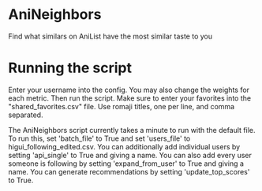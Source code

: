 # AniNeighbors

Find what similars on AniList have the most similar taste to you

# Running the script
Enter your username into the config. You may also change the weights for each metric. Then run the script.
Make sure to enter your favorites into the "shared_favorites.csv" file. Use romaji titles, one per line, and comma separated. 

The AniNeighbors script currently takes a minute to run with the default file. To run this, set 'batch_file' to True and set 'users_file' to higui_following_edited.csv. You can additionally add individual users by setting 'api_single' to True and giving a name. You can also add every user someone is following by setting 'expand_from_user' to True and giving a name. You can generate recommendations by setting 'update_top_scores' to True.

